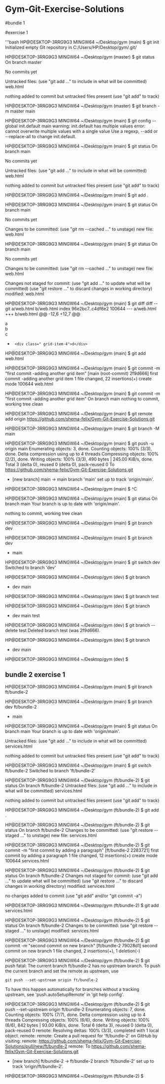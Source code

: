 # Gym-Git-Exercise-Solutions

#bundle 1

#exercise 1

'''bash
HP@DESKTOP-3RRG9G3 MINGW64 ~/Desktop/gym (main)
$ git init
Initialized empty Git repository in C:/Users/HP/Desktop/gym/.git/

HP@DESKTOP-3RRG9G3 MINGW64 ~/Desktop/gym (master)
$ git status
On branch master

No commits yet

Untracked files:
  (use "git add <file>..." to include in what will be committed)
        web.html

nothing added to commit but untracked files present (use "git add" to track)

HP@DESKTOP-3RRG9G3 MINGW64 ~/Desktop/gym (master)
$ git branch -m master main

HP@DESKTOP-3RRG9G3 MINGW64 ~/Desktop/gym (main)
$ git config --global init.default main
warning: init.default has multiple values
error: cannot overwrite multiple values with a single value
       Use a regexp, --add or --replace-all to change init.default.

HP@DESKTOP-3RRG9G3 MINGW64 ~/Desktop/gym (main)
$ git status
On branch main

No commits yet

Untracked files:
  (use "git add <file>..." to include in what will be committed)
        web.html

nothing added to commit but untracked files present (use "git add" to track)

HP@DESKTOP-3RRG9G3 MINGW64 ~/Desktop/gym (main)
$ git add .

HP@DESKTOP-3RRG9G3 MINGW64 ~/Desktop/gym (main)
$ git status
On branch main

No commits yet

Changes to be committed:
  (use "git rm --cached <file>..." to unstage)
        new file:   web.html


HP@DESKTOP-3RRG9G3 MINGW64 ~/Desktop/gym (main)
$ git status
On branch main

No commits yet

Changes to be committed:
  (use "git rm --cached <file>..." to unstage)
        new file:   web.html

Changes not staged for commit:
  (use "git add <file>..." to update what will be committed)
  (use "git restore <file>..." to discard changes in working directory)
        modified:   web.html


HP@DESKTOP-3RRG9G3 MINGW64 ~/Desktop/gym (main)
$ git diff
diff --git a/web.html b/web.html
index 96e2bc7..c4df6e2 100644
--- a/web.html
+++ b/web.html
@@ -12,6 +12,7 @@
       <div class=" grid-item-1">a</div>
       <div class=" grid-item-2">b</div>
       <div class=" grid-item-3">c</div>
+      <div class=" grid-item-4">d</div>




HP@DESKTOP-3RRG9G3 MINGW64 ~/Desktop/gym (main)
$ git add web.html

HP@DESKTOP-3RRG9G3 MINGW64 ~/Desktop/gym (main)
$ git commit -m "first commit -adding another grid item"
[main (root-commit) 2f9d666] first commit -adding another grid item
 1 file changed, 22 insertions(+)
 create mode 100644 web.html

HP@DESKTOP-3RRG9G3 MINGW64 ~/Desktop/gym (main)
$ git commit -m "first commit -adding another grid item"
On branch main
nothing to commit, working tree clean

HP@DESKTOP-3RRG9G3 MINGW64 ~/Desktop/gym (main)
$ git remote add origin https://github.com/shema-felix/Gym-Git-Exercise-Solutions.git

HP@DESKTOP-3RRG9G3 MINGW64 ~/Desktop/gym (main)
$ git branch -M main

HP@DESKTOP-3RRG9G3 MINGW64 ~/Desktop/gym (main)
$ git push -u origin main
Enumerating objects: 3, done.
Counting objects: 100% (3/3), done.
Delta compression using up to 4 threads
Compressing objects: 100% (2/2), done.
Writing objects: 100% (3/3), 490 bytes | 245.00 KiB/s, done.
Total 3 (delta 0), reused 0 (delta 0), pack-reused 0
To https://github.com/shema-felix/Gym-Git-Exercise-Solutions.git
 * [new branch]      main -> main
branch 'main' set up to track 'origin/main'.

HP@DESKTOP-3RRG9G3 MINGW64 ~/Desktop/gym (main)
$ ^C

HP@DESKTOP-3RRG9G3 MINGW64 ~/Desktop/gym (main)
$ git status
On branch main
Your branch is up to date with 'origin/main'.

nothing to commit, working tree clean

HP@DESKTOP-3RRG9G3 MINGW64 ~/Desktop/gym (main)
$ git branch dev

HP@DESKTOP-3RRG9G3 MINGW64 ~/Desktop/gym (main)
$ git branch
  dev
* main

HP@DESKTOP-3RRG9G3 MINGW64 ~/Desktop/gym (main)
$ git switch dev
Switched to branch 'dev'

HP@DESKTOP-3RRG9G3 MINGW64 ~/Desktop/gym (dev)
$ git branch
* dev
  main

HP@DESKTOP-3RRG9G3 MINGW64 ~/Desktop/gym (dev)
$ git branch test

HP@DESKTOP-3RRG9G3 MINGW64 ~/Desktop/gym (dev)
$ git branch
* dev
  main
  test

HP@DESKTOP-3RRG9G3 MINGW64 ~/Desktop/gym (dev)
$ git branch --delete test
Deleted branch test (was 2f9d666).

HP@DESKTOP-3RRG9G3 MINGW64 ~/Desktop/gym (dev)
$ git branch
* dev
  main

HP@DESKTOP-3RRG9G3 MINGW64 ~/Desktop/gym (dev)
$
  
  ## bundle 2 exercise 1
  
  
HP@DESKTOP-3RRG9G3 MINGW64 ~/Desktop/gym (main)
$ git branch ft/bundle-2

HP@DESKTOP-3RRG9G3 MINGW64 ~/Desktop/gym (main)
$ git branch
  dev
  ft/bundle-2
* main

HP@DESKTOP-3RRG9G3 MINGW64 ~/Desktop/gym (main)
$ git status
On branch main
Your branch is up to date with 'origin/main'.

Untracked files:
  (use "git add <file>..." to include in what will be committed)
        services.html

nothing added to commit but untracked files present (use "git add" to track)

HP@DESKTOP-3RRG9G3 MINGW64 ~/Desktop/gym (main)
$ git switch ft/bundle-2
Switched to branch 'ft/bundle-2'

HP@DESKTOP-3RRG9G3 MINGW64 ~/Desktop/gym (ft/bundle-2)
$ git status
On branch ft/bundle-2
Untracked files:
  (use "git add <file>..." to include in what will be committed)
        services.html

nothing added to commit but untracked files present (use "git add" to track)

HP@DESKTOP-3RRG9G3 MINGW64 ~/Desktop/gym (ft/bundle-2)
$ git add .

HP@DESKTOP-3RRG9G3 MINGW64 ~/Desktop/gym (ft/bundle-2)
$ git status
On branch ft/bundle-2
Changes to be committed:
  (use "git restore --staged <file>..." to unstage)
        new file:   services.html


HP@DESKTOP-3RRG9G3 MINGW64 ~/Desktop/gym (ft/bundle-2)
$ git commit -m "first commit by adding a paragraph"
[ft/bundle-2 2283721] first commit by adding a paragraph
 1 file changed, 12 insertions(+)
 create mode 100644 services.html

HP@DESKTOP-3RRG9G3 MINGW64 ~/Desktop/gym (ft/bundle-2)
$ git status
On branch ft/bundle-2
Changes not staged for commit:
  (use "git add <file>..." to update what will be committed)
  (use "git restore <file>..." to discard changes in working directory)
        modified:   services.html

no changes added to commit (use "git add" and/or "git commit -a")

HP@DESKTOP-3RRG9G3 MINGW64 ~/Desktop/gym (ft/bundle-2)
$ git add services.html

HP@DESKTOP-3RRG9G3 MINGW64 ~/Desktop/gym (ft/bundle-2)
$ git status
On branch ft/bundle-2
Changes to be committed:
  (use "git restore --staged <file>..." to unstage)
        modified:   services.html


HP@DESKTOP-3RRG9G3 MINGW64 ~/Desktop/gym (ft/bundle-2)
$ git commit -m "second commit on new branch"
[ft/bundle-2 79028d1] second commit on new branch
 1 file changed, 2 insertions(+), 1 deletion(-)

HP@DESKTOP-3RRG9G3 MINGW64 ~/Desktop/gym (ft/bundle-2)
$ git push
fatal: The current branch ft/bundle-2 has no upstream branch.
To push the current branch and set the remote as upstream, use

    git push --set-upstream origin ft/bundle-2

To have this happen automatically for branches without a tracking
upstream, see 'push.autoSetupRemote' in 'git help config'.


HP@DESKTOP-3RRG9G3 MINGW64 ~/Desktop/gym (ft/bundle-2)
$ git push --set-upstream origin ft/bundle-2
Enumerating objects: 7, done.
Counting objects: 100% (7/7), done.
Delta compression using up to 4 threads
Compressing objects: 100% (6/6), done.
Writing objects: 100% (6/6), 842 bytes | 93.00 KiB/s, done.
Total 6 (delta 3), reused 0 (delta 0), pack-reused 0
remote: Resolving deltas: 100% (3/3), completed with 1 local object.
remote: 
remote: Create a pull request for 'ft/bundle-2' on GitHub by visiting:
remote:      https://github.com/shema-felix/Gym-Git-Exercise-Solutions/pull/new/ft/bundle-2
remote:
To https://github.com/shema-felix/Gym-Git-Exercise-Solutions.git
 * [new branch]      ft/bundle-2 -> ft/bundle-2
branch 'ft/bundle-2' set up to track 'origin/ft/bundle-2'.

HP@DESKTOP-3RRG9G3 MINGW64 ~/Desktop/gym (ft/bundle-2)
$
  ####
